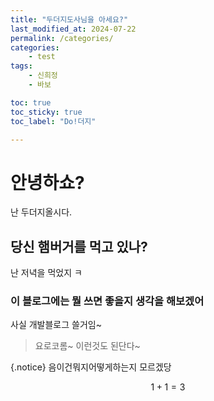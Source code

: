 ```yaml
---
title: "두더지도사님을 아세요?"
last_modified_at: 2024-07-22
permalink: /categories/
categories: 
    - test
tags: 
    - 신희정
    - 바보

toc: true
toc_sticky: true
toc_label: "Do!더지"

---
```


# 안녕하쇼?
난 두더지올시다.

## 당신 햄버거를 먹고 있나?
난 저녁을 먹었지 ㅋ

### 이 블로그에는 뭘 쓰면 좋을지 생각을 해보겠어
사실 개발블로그 쓸거임~
> 요로코롬~ 이런것도 된단다~

{.notice}  음이건뭐지어떻게하는지 모르겠당

$$ 1+1=3 $$
